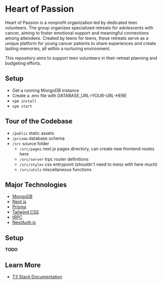 # Heart of Passion

Heart of Passion is a nonprofit organization led by dedicated teen volunteers. The group organizes specialized retreats for adolescents with cancer, aiming to foster emotional support and meaningful connections among attendees. Created by teens for teens, these retreats serve as a unique platform for young cancer patients to share experiences and create lasting memories, all within a nurturing environment.

This repository aims to support teen volunteers in their retreat planning and budgeting efforts.

## Setup

- Get a running MongoDB instance
- Create a .env file with DATABASE_URL=YOUR-URL-HERE
- `npm install`
- `npm start`

## Tour of the Codebase

- `/public` static assets
- `/prisma` database schema
- `/src` source folder
  - `/src/pages` next.js pages directory, can create new frontend routes here
  - `/src/server` trpc router definitions
  - `/src/styles` css entrypoint (shouldn't need to mess with here much)
  - `/src/utils` miscellaneous functions

## Major Technologies

- [MongoDB](https://www.mongodb.com/)
- [Next.js](https://nextjs.org)
- [Prisma](https://prisma.io)
- [Tailwind CSS](https://tailwindcss.com)
- [tRPC](https://trpc.io)
- [NextAuth.js](https://next-auth.js.org)

## Setup

**TODO**

## Learn More

- [T3 Stack Documentation](https://create.t3.gg/)
